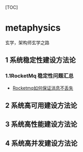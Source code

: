 [TOC]

# metaphysics

玄学，架构师玄学之路

## 1 系统稳定性建设方法论

### 1.1RocketMq 稳定性问题汇总

- [Rocketmq如何保证消息不丢失](systemstability/Rocketmq如何保证消息不丢失.md)

## 2 系统高可用建设方法论

## 3 系统高性能建设方法论

## 4 系统高并发建设方法论